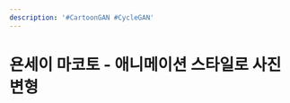 ```yaml
---
description: '#CartoonGAN #CycleGAN'
---
```


# 욘세이 마코토 - 애니메이션 스타일로 사진 변형

<figure><img src="../../../.gitbook/assets/욘세이 마코토 애니메이션 스타일로 사진 변형_페이지_01 (1).jpg" alt=""><figcaption></figcaption></figure>

<figure><img src="../../../.gitbook/assets/욘세이 마코토 애니메이션 스타일로 사진 변형_페이지_02.jpg" alt=""><figcaption></figcaption></figure>

<figure><img src="../../../.gitbook/assets/욘세이 마코토 애니메이션 스타일로 사진 변형_페이지_03.jpg" alt=""><figcaption></figcaption></figure>

<figure><img src="../../../.gitbook/assets/욘세이 마코토 애니메이션 스타일로 사진 변형_페이지_04.jpg" alt=""><figcaption></figcaption></figure>

<figure><img src="../../../.gitbook/assets/욘세이 마코토 애니메이션 스타일로 사진 변형_페이지_05.jpg" alt=""><figcaption></figcaption></figure>

<figure><img src="../../../.gitbook/assets/욘세이 마코토 애니메이션 스타일로 사진 변형_페이지_06.jpg" alt=""><figcaption></figcaption></figure>

<figure><img src="../../../.gitbook/assets/욘세이 마코토 애니메이션 스타일로 사진 변형_페이지_07.jpg" alt=""><figcaption></figcaption></figure>

<figure><img src="../../../.gitbook/assets/욘세이 마코토 애니메이션 스타일로 사진 변형_페이지_08.jpg" alt=""><figcaption></figcaption></figure>

<figure><img src="../../../.gitbook/assets/욘세이 마코토 애니메이션 스타일로 사진 변형_페이지_09.jpg" alt=""><figcaption></figcaption></figure>

<figure><img src="../../../.gitbook/assets/욘세이 마코토 애니메이션 스타일로 사진 변형_페이지_10.jpg" alt=""><figcaption></figcaption></figure>

<figure><img src="../../../.gitbook/assets/욘세이 마코토 애니메이션 스타일로 사진 변형_페이지_11.jpg" alt=""><figcaption></figcaption></figure>

<figure><img src="../../../.gitbook/assets/욘세이 마코토 애니메이션 스타일로 사진 변형_페이지_12.jpg" alt=""><figcaption></figcaption></figure>

<figure><img src="../../../.gitbook/assets/욘세이 마코토 애니메이션 스타일로 사진 변형_페이지_13.jpg" alt=""><figcaption></figcaption></figure>

<figure><img src="../../../.gitbook/assets/욘세이 마코토 애니메이션 스타일로 사진 변형_페이지_14.jpg" alt=""><figcaption></figcaption></figure>

<figure><img src="../../../.gitbook/assets/욘세이 마코토 애니메이션 스타일로 사진 변형_페이지_15.jpg" alt=""><figcaption></figcaption></figure>

<figure><img src="../../../.gitbook/assets/욘세이 마코토 애니메이션 스타일로 사진 변형_페이지_16.jpg" alt=""><figcaption></figcaption></figure>

<figure><img src="../../../.gitbook/assets/욘세이 마코토 애니메이션 스타일로 사진 변형_페이지_17.jpg" alt=""><figcaption></figcaption></figure>

<figure><img src="../../../.gitbook/assets/욘세이 마코토 애니메이션 스타일로 사진 변형_페이지_18.jpg" alt=""><figcaption></figcaption></figure>

<figure><img src="../../../.gitbook/assets/욘세이 마코토 애니메이션 스타일로 사진 변형_페이지_19.jpg" alt=""><figcaption></figcaption></figure>

<figure><img src="../../../.gitbook/assets/욘세이 마코토 애니메이션 스타일로 사진 변형_페이지_20.jpg" alt=""><figcaption></figcaption></figure>

<figure><img src="../../../.gitbook/assets/욘세이 마코토 애니메이션 스타일로 사진 변형_페이지_21.jpg" alt=""><figcaption></figcaption></figure>

<figure><img src="../../../.gitbook/assets/욘세이 마코토 애니메이션 스타일로 사진 변형_페이지_22.jpg" alt=""><figcaption></figcaption></figure>

<figure><img src="../../../.gitbook/assets/욘세이 마코토 애니메이션 스타일로 사진 변형_페이지_23.jpg" alt=""><figcaption></figcaption></figure>

<figure><img src="../../../.gitbook/assets/욘세이 마코토 애니메이션 스타일로 사진 변형_페이지_24.jpg" alt=""><figcaption></figcaption></figure>

<figure><img src="../../../.gitbook/assets/욘세이 마코토 애니메이션 스타일로 사진 변형_페이지_25.jpg" alt=""><figcaption></figcaption></figure>

<figure><img src="../../../.gitbook/assets/욘세이 마코토 애니메이션 스타일로 사진 변형_페이지_26.jpg" alt=""><figcaption></figcaption></figure>

<figure><img src="../../../.gitbook/assets/욘세이 마코토 애니메이션 스타일로 사진 변형_페이지_27.jpg" alt=""><figcaption></figcaption></figure>

<figure><img src="../../../.gitbook/assets/욘세이 마코토 애니메이션 스타일로 사진 변형_페이지_28.jpg" alt=""><figcaption></figcaption></figure>

<figure><img src="../../../.gitbook/assets/욘세이 마코토 애니메이션 스타일로 사진 변형_페이지_29.jpg" alt=""><figcaption></figcaption></figure>

<figure><img src="../../../.gitbook/assets/욘세이 마코토 애니메이션 스타일로 사진 변형_페이지_30.jpg" alt=""><figcaption></figcaption></figure>

<figure><img src="../../../.gitbook/assets/욘세이 마코토 애니메이션 스타일로 사진 변형_페이지_31.jpg" alt=""><figcaption></figcaption></figure>

<figure><img src="../../../.gitbook/assets/욘세이 마코토 애니메이션 스타일로 사진 변형_페이지_32.jpg" alt=""><figcaption></figcaption></figure>

<figure><img src="../../../.gitbook/assets/욘세이 마코토 애니메이션 스타일로 사진 변형_페이지_33.jpg" alt=""><figcaption></figcaption></figure>

<figure><img src="../../../.gitbook/assets/욘세이 마코토 애니메이션 스타일로 사진 변형_페이지_34.jpg" alt=""><figcaption></figcaption></figure>

<figure><img src="../../../.gitbook/assets/욘세이 마코토 애니메이션 스타일로 사진 변형_페이지_35.jpg" alt=""><figcaption></figcaption></figure>

<figure><img src="../../../.gitbook/assets/욘세이 마코토 애니메이션 스타일로 사진 변형_페이지_36.jpg" alt=""><figcaption></figcaption></figure>

<figure><img src="../../../.gitbook/assets/욘세이 마코토 애니메이션 스타일로 사진 변형_페이지_37.jpg" alt=""><figcaption></figcaption></figure>

<figure><img src="../../../.gitbook/assets/욘세이 마코토 애니메이션 스타일로 사진 변형_페이지_38.jpg" alt=""><figcaption></figcaption></figure>

<figure><img src="../../../.gitbook/assets/욘세이 마코토 애니메이션 스타일로 사진 변형_페이지_39.jpg" alt=""><figcaption></figcaption></figure>

<figure><img src="../../../.gitbook/assets/욘세이 마코토 애니메이션 스타일로 사진 변형_페이지_40.jpg" alt=""><figcaption></figcaption></figure>

<figure><img src="../../../.gitbook/assets/욘세이 마코토 애니메이션 스타일로 사진 변형_페이지_41.jpg" alt=""><figcaption></figcaption></figure>

<figure><img src="../../../.gitbook/assets/욘세이 마코토 애니메이션 스타일로 사진 변형_페이지_42.jpg" alt=""><figcaption></figcaption></figure>

<figure><img src="../../../.gitbook/assets/욘세이 마코토 애니메이션 스타일로 사진 변형_페이지_43 (1).jpg" alt=""><figcaption></figcaption></figure>

<figure><img src="../../../.gitbook/assets/욘세이 마코토 애니메이션 스타일로 사진 변형_페이지_44.jpg" alt=""><figcaption></figcaption></figure>

<figure><img src="../../../.gitbook/assets/욘세이 마코토 애니메이션 스타일로 사진 변형_페이지_45.jpg" alt=""><figcaption></figcaption></figure>

<figure><img src="../../../.gitbook/assets/욘세이 마코토 애니메이션 스타일로 사진 변형_페이지_46.jpg" alt=""><figcaption></figcaption></figure>
